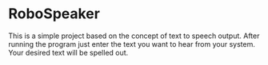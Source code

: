 # RoboSpeaker
This is a simple project based on the concept of text  to speech output. 
After running the program just enter the text you want to hear from your system.
Your desired text will be spelled out.
